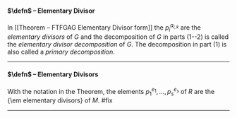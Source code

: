 #### $\defn$ – Elementary Divisor
In [[Theorem – FTFGAG Elementary Divisor form]] the $p_i^{a_{i,k}}$ are the *elementary divisors* of $G$ and the decomposition of $G$ in parts (1--2) is called the *elementary divisor decomposition* of $G.$ The decomposition in part (1) is also called a *primary decomposition*.
***

#### $\defn$ – Elementary Divisors
With the notation in the Theorem, the elements $p_1^{e_1},\ldots, p_s^{e_s}$ of $R$ are the {\em elementary divisors} of $M$. #fix 
***